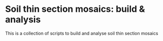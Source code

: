 # Soil thin section mosaics: build & analysis
 This is a collection of scripts to build and analyse soil thin section mosaics

